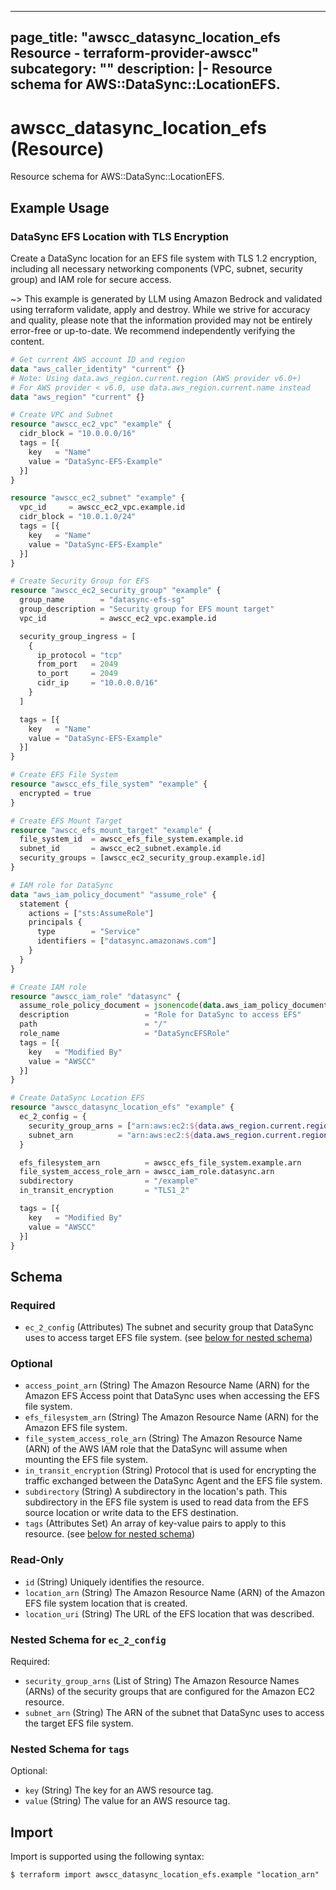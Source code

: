 
---
page_title: "awscc_datasync_location_efs Resource - terraform-provider-awscc"
subcategory: ""
description: |-
  Resource schema for AWS::DataSync::LocationEFS.
---

# awscc_datasync_location_efs (Resource)

Resource schema for AWS::DataSync::LocationEFS.

## Example Usage

### DataSync EFS Location with TLS Encryption

Create a DataSync location for an EFS file system with TLS 1.2 encryption, including all necessary networking components (VPC, subnet, security group) and IAM role for secure access.

~> This example is generated by LLM using Amazon Bedrock and validated using terraform validate, apply and destroy. While we strive for accuracy and quality, please note that the information provided may not be entirely error-free or up-to-date. We recommend independently verifying the content.

```terraform
# Get current AWS account ID and region
data "aws_caller_identity" "current" {}
# Note: Using data.aws_region.current.region (AWS provider v6.0+)
# For AWS provider < v6.0, use data.aws_region.current.name instead
data "aws_region" "current" {}

# Create VPC and Subnet
resource "awscc_ec2_vpc" "example" {
  cidr_block = "10.0.0.0/16"
  tags = [{
    key   = "Name"
    value = "DataSync-EFS-Example"
  }]
}

resource "awscc_ec2_subnet" "example" {
  vpc_id     = awscc_ec2_vpc.example.id
  cidr_block = "10.0.1.0/24"
  tags = [{
    key   = "Name"
    value = "DataSync-EFS-Example"
  }]
}

# Create Security Group for EFS
resource "awscc_ec2_security_group" "example" {
  group_name        = "datasync-efs-sg"
  group_description = "Security group for EFS mount target"
  vpc_id            = awscc_ec2_vpc.example.id

  security_group_ingress = [
    {
      ip_protocol = "tcp"
      from_port   = 2049
      to_port     = 2049
      cidr_ip     = "10.0.0.0/16"
    }
  ]

  tags = [{
    key   = "Name"
    value = "DataSync-EFS-Example"
  }]
}

# Create EFS File System
resource "awscc_efs_file_system" "example" {
  encrypted = true
}

# Create EFS Mount Target
resource "awscc_efs_mount_target" "example" {
  file_system_id  = awscc_efs_file_system.example.id
  subnet_id       = awscc_ec2_subnet.example.id
  security_groups = [awscc_ec2_security_group.example.id]
}

# IAM role for DataSync
data "aws_iam_policy_document" "assume_role" {
  statement {
    actions = ["sts:AssumeRole"]
    principals {
      type        = "Service"
      identifiers = ["datasync.amazonaws.com"]
    }
  }
}

# Create IAM role
resource "awscc_iam_role" "datasync" {
  assume_role_policy_document = jsonencode(data.aws_iam_policy_document.assume_role.json)
  description                 = "Role for DataSync to access EFS"
  path                        = "/"
  role_name                   = "DataSyncEFSRole"
  tags = [{
    key   = "Modified By"
    value = "AWSCC"
  }]
}

# Create DataSync Location EFS
resource "awscc_datasync_location_efs" "example" {
  ec_2_config = {
    security_group_arns = ["arn:aws:ec2:${data.aws_region.current.region}:${data.aws_caller_identity.current.account_id}:security-group/${awscc_ec2_security_group.example.id}"]
    subnet_arn          = "arn:aws:ec2:${data.aws_region.current.region}:${data.aws_caller_identity.current.account_id}:subnet/${awscc_ec2_subnet.example.id}"
  }

  efs_filesystem_arn          = awscc_efs_file_system.example.arn
  file_system_access_role_arn = awscc_iam_role.datasync.arn
  subdirectory                = "/example"
  in_transit_encryption       = "TLS1_2"

  tags = [{
    key   = "Modified By"
    value = "AWSCC"
  }]
}
```

<!-- schema generated by tfplugindocs -->
## Schema

### Required

- `ec_2_config` (Attributes) The subnet and security group that DataSync uses to access target EFS file system. (see [below for nested schema](#nestedatt--ec_2_config))

### Optional

- `access_point_arn` (String) The Amazon Resource Name (ARN) for the Amazon EFS Access point that DataSync uses when accessing the EFS file system.
- `efs_filesystem_arn` (String) The Amazon Resource Name (ARN) for the Amazon EFS file system.
- `file_system_access_role_arn` (String) The Amazon Resource Name (ARN) of the AWS IAM role that the DataSync will assume when mounting the EFS file system.
- `in_transit_encryption` (String) Protocol that is used for encrypting the traffic exchanged between the DataSync Agent and the EFS file system.
- `subdirectory` (String) A subdirectory in the location's path. This subdirectory in the EFS file system is used to read data from the EFS source location or write data to the EFS destination.
- `tags` (Attributes Set) An array of key-value pairs to apply to this resource. (see [below for nested schema](#nestedatt--tags))

### Read-Only

- `id` (String) Uniquely identifies the resource.
- `location_arn` (String) The Amazon Resource Name (ARN) of the Amazon EFS file system location that is created.
- `location_uri` (String) The URL of the EFS location that was described.

<a id="nestedatt--ec_2_config"></a>
### Nested Schema for `ec_2_config`

Required:

- `security_group_arns` (List of String) The Amazon Resource Names (ARNs) of the security groups that are configured for the Amazon EC2 resource.
- `subnet_arn` (String) The ARN of the subnet that DataSync uses to access the target EFS file system.


<a id="nestedatt--tags"></a>
### Nested Schema for `tags`

Optional:

- `key` (String) The key for an AWS resource tag.
- `value` (String) The value for an AWS resource tag.

## Import

Import is supported using the following syntax:

```shell
$ terraform import awscc_datasync_location_efs.example "location_arn"
```
